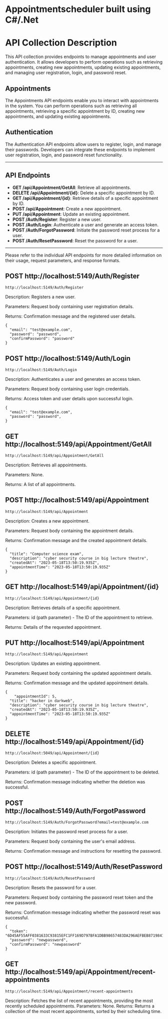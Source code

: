 # Appointmentscheduler built using C#/.Net

# API Collection Description

This API collection provides endpoints to manage appointments and user authentication. It allows developers to perform operations such as retrieving appointments, creating new appointments, updating existing appointments, and managing user registration, login, and password reset.

## Appointments

The Appointments API endpoints enable you to interact with appointments in the system. You can perform operations such as retrieving all appointments, retrieving a specific appointment by ID, creating new appointments, and updating existing appointments.

## Authentication

The Authentication API endpoints allow users to register, login, and manage their passwords. Developers can integrate these endpoints to implement user registration, login, and password reset functionality.

---

## API Endpoints

- **GET /api/Appointment/GetAll**: Retrieve all appointments.
- **DELETE /api/Appointment/{id}**: Delete a specific appointment by ID.
- **GET /api/Appointment/{id}**: Retrieve details of a specific appointment by ID.
- **POST /api/Appointment**: Create a new appointment.
- **PUT /api/Appointment**: Update an existing appointment.
- **POST /Auth/Register**: Register a new user.
- **POST /Auth/Login**: Authenticate a user and generate an access token.
- **POST /Auth/ForgotPassword**: Initiate the password reset process for a user.
- **POST /Auth/ResetPassword**: Reset the password for a user.
    

---

Please refer to the individual API endpoints for more detailed information on their usage, request parameters, and response formats.

## POST http://localhost:5149/Auth/Register
```
http://localhost:5149/Auth/Register
```

Description: Registers a new user.

Parameters: Request body containing user registration details.

Returns: Confirmation message and the registered user details.

``` 
{
  "email": "test@example.com",
  "password": "password",
  "confirmPassword": "password"
}
```

## POST http://localhost:5149/Auth/Login
``` 
http://localhost:5149/Auth/Login
```

Description: Authenticates a user and generates an access token.

Parameters: Request body containing user login credentials.

Returns: Access token and user details upon successful login.
```
{
  "email": "test@example.com",
  "password": "password",
}
```

## GET http://localhost:5149/api/Appointment/GetAll
```
http://localhost:5149/api/Appointment/GetAll
```

Description: Retrieves all appointments.

Parameters: None.

Returns: A list of all appointments.

## POST http://localhost:5149/api/Appointment
```
http://localhost:5149/api/Appointment
```

Description: Creates a new appointment.

Parameters: Request body containing the appointment details.

Returns: Confirmation message and the created appointment details.
```
{
  "title": "Computer science exam",
  "description": "cyber security course in big lecture theatre",
  "createdAt": "2023-05-18T13:50:19.935Z",
  "appointmentTime": "2023-05-18T13:50:19.935Z"
}
```

## GET http://localhost:5149/api/Appointment/{id}
```
http://localhost:5149/api/Appointment/{id}
```

Description: Retrieves details of a specific appointment.

Parameters:
id (path parameter) - The ID of the appointment to retrieve.

Returns: Details of the requested appointment.

## PUT http://localhost:5149/api/Appointment
```
http://localhost:5149/api/Appointment
```

Description: Updates an existing appointment.

Parameters: Request body containing the updated appointment details.

Returns: Confirmation message and the updated appointment details.
```
{
    "appointmentId": 5,
  "title": "hacker in darkweb",
  "description": "cyber security course in big lecture theatre",
  "createdAt": "2023-05-18T13:50:19.935Z",
  "appointmentTime": "2023-05-18T13:50:19.935Z"
}
```

## DELETE http://localhost:5149/api/Appointment/{id}
```
http://localhost:5049/api/Appointment/{id}
```

Description: Deletes a specific appointment.

Parameters:
id (path parameter) - The ID of the appointment to be deleted.

Returns: Confirmation message indicating whether the deletion was successful.

## POST http://localhost:5149/Auth/ForgotPassword
```
http://localhost:5149/Auth/ForgotPassword?email=test@example.com
```

Description: Initiates the password reset process for a user.

Parameters: Request body containing the user's email address.

Returns: Confirmation message and instructions for resetting the password.

## POST http://localhost:5149/Auth/ResetPassword
```
http://localhost:5149/Auth/ResetPassword
```

Description: Resets the password for a user.

Parameters: Request body containing the password reset token and the new password.

Returns: Confirmation message indicating whether the password reset was successful.
```
{
  "token": "6D45AF55AFF0381633C93815EFC1FF169D797BFA1DBB98657483DA296AEFBEB8719841585B4971EA9B5ADAC61524FB70982A166674C2FC6DA61B5DEAE57C12DA",
  "password": "newpassword",
  "confirmPassword": "newpassword"
}
```

## GET http://localhost:5149/api/Appointment/recent-appointments
```
http://localhost:5149/api/Appointment/recent-appointments
```
Description: Fetches the list of recent appointments, providing the most recently scheduled appointments.
Parameters: None.
Returns: Returns a collection of the most recent appointments, sorted by their scheduling time.
    
